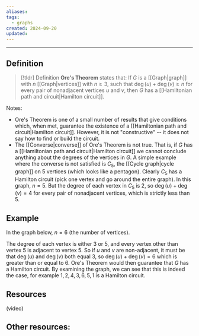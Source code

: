 ```yaml
---
aliases: 
tags:
  - graphs
created: 2024-09-20
updated:
---
```

---
## Definition 

> [!tldr] Definition
> **Ore's Theorem** states that: 
> If $G$ is a [[Graph|graph]] with $n$ [[Graph|vertices]] with $n \geq 3$, such that $\deg(u) + \deg(v) \geq n$ for every pair of nonadjacent vertices $u$ and $v$, then $G$ has a [[Hamiltonian path and circuit|Hamilton circuit]]. 

Notes: 
- Ore's Theorem is one of a small number of results that give conditions which, when met, guarantee the existence of a [[Hamiltonian path and circuit|Hamilton circuit]]. However, it is not "constructive" -- it does not say how to find or build the circuit. 
- The [[Converse|converse]] of Ore's Theorem is not true. That is, if $G$ has a [[Hamiltonian path and circuit|Hamilton circuit]] we cannot  conclude anything about the degrees of the vertices in $G$. A simple example where the converse is not satisfied is $C_5$, the [[Cycle graph|cycle graph]] on 5 vertices (which looks like a pentagon). Clearly $C_5$ has a Hamilton circuit (pick one vertex and go around the entire graph). In this graph, $n=5$. But the degree of each vertex in $C_5$ is 2, so $\deg(u) + \deg(v) = 4$ for every pair of nonadjacent vertices, which is strictly less than $5$. 

## Example

In the graph below, $n = 6$ (the number of vertices). 

The degree of each vertex is either 3 or 5, and every vertex other than vertex 5 is adjacent to vertex 5. So if $u$ and $v$ are non-adjacent, it must be that $\deg(u)$ and $\deg(v)$ both equal 3, so $\deg(u) + \deg(v) = 6$ which is greater than or equal to 6. Ore's Theorem would then guarantee that $G$ has a Hamilton circuit. By examining the graph, we can see that this is indeed the case, for example $1, 2, 4, 3, 6, 5, 1$ is a Hamilton circuit. 




## Resources 

(video)

Other resources: 
- 
